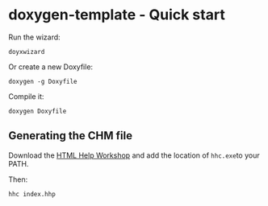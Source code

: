 # doxygen-template - Quick start

Run the wizard:

```bas
doyxwizard
```

Or create a new Doxyfile:

````bas
doxygen -g Doxyfile
````

Compile it:

```bas
doxygen Doxyfile
```

## Generating the CHM file

Download the [HTML Help Workshop](https://www.microsoft.com/en-us/download/details.aspx?id=21138) and add the location of `hhc.exe`to your PATH.

Then:

```bas
hhc index.hhp
```

